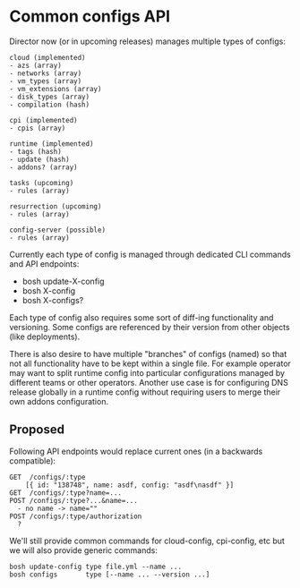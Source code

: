 # Common configs API

Director now (or in upcoming releases) manages multiple types of configs:

```
cloud (implemented)
- azs (array)
- networks (array)
- vm_types (array)
- vm_extensions (array)
- disk_types (array)
- compilation (hash)

cpi (implemented)
- cpis (array)

runtime (implemented)
- tags (hash)
- update (hash)
- addons? (array)

tasks (upcoming)
- rules (array)

resurrection (upcoming)
- rules (array)

config-server (possible)
- rules (array)
```

Currently each type of config is managed through dedicated CLI commands and API endpoints:

- bosh update-X-config
- bosh X-config
- bosh X-configs?

Each type of config also requires some sort of diff-ing functionality and versioning. Some configs are referenced by their version from other objects (like deployments).

There is also desire to have multiple "branches" of configs (named) so that not all functionality have to be kept within a single file. For example operator may want to split runtime config into particular configurations managed by different teams or other operators. Another use case is for configuring DNS release globally in a runtime config without requiring users to merge their own addons configuration.

## Proposed

Following API endpoints would replace current ones (in a backwards compatible):

```
GET  /configs/:type
	[{ id: "138748", name: asdf, config: "asdf\nasdf" }]
GET  /configs/:type?name=...
POST /configs/:type?...&name=...
  - no name -> name=""
POST /configs/:type/authorization
  ?
```

We'll still provide common commands for cloud-config, cpi-config, etc but we will also provide generic commands:

```
bosh update-config type file.yml --name ...
bosh configs       type [--name ... --version ...]
```
